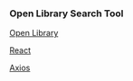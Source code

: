 ### Open Library Search Tool

[Open Library](https://openlibrary.org/dev/docs/api/search)


[React](https://reactjs.org/)


[Axios](https://github.com/axios/axios)